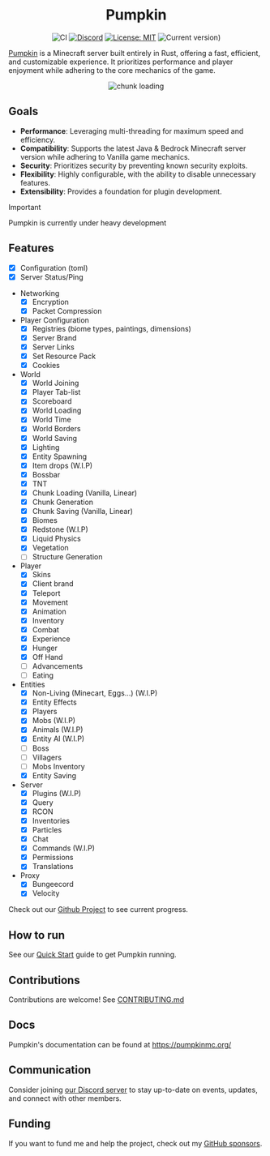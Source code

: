 <div align="center">

# Pumpkin

![CI](https://github.com/Snowiiii/Pumpkin/actions/workflows/rust.yml/badge.svg)
[![Discord](https://img.shields.io/discord/1268592337445978193.svg?label=&logo=discord&logoColor=ffffff&color=7389D8&labelColor=6A7EC2)](https://discord.gg/wT8XjrjKkf)
[![License: MIT](https://img.shields.io/badge/License-MIT-yellow.svg)](https://opensource.org/licenses/MIT)
![Current version)](https://img.shields.io/badge/current_version-1.21.7-blue)


</div>

[Pumpkin](https://pumpkinmc.org/) is a Minecraft server built entirely in Rust, offering a fast, efficient,
and customizable experience. It prioritizes performance and player enjoyment while adhering to the core mechanics of the game.
<div align="center">
    
![chunk loading](/assets/pumpkin_chunk_loading.GIF)

</div>

## Goals

- **Performance**: Leveraging multi-threading for maximum speed and efficiency.
- **Compatibility**: Supports the latest Java & Bedrock Minecraft server version while adhering to Vanilla game mechanics.
- **Security**: Prioritizes security by preventing known security exploits.
- **Flexibility**: Highly configurable, with the ability to disable unnecessary features.
- **Extensibility**: Provides a foundation for plugin development.

> [!IMPORTANT]
> Pumpkin is currently under heavy development

## Features

- [x] Configuration (toml)
- [x] Server Status/Ping
- Networking
  - [x] Encryption
  - [x] Packet Compression
- Player Configuration
  - [x] Registries (biome types, paintings, dimensions)
  - [x] Server Brand
  - [x] Server Links
  - [x] Set Resource Pack
  - [x] Cookies
- World
  - [x] World Joining
  - [x] Player Tab-list
  - [x] Scoreboard
  - [x] World Loading
  - [x] World Time
  - [x] World Borders
  - [x] World Saving 
  - [x] Lighting
  - [x] Entity Spawning
  - [x] Item drops (W.I.P)
  - [x] Bossbar
  - [x] TNT
  - [x] Chunk Loading (Vanilla, Linear)
  - [x] Chunk Generation
  - [x] Chunk Saving (Vanilla, Linear)
  - [x] Biomes
  - [x] Redstone (W.I.P)
  - [x] Liquid Physics
  - [x] Vegetation
  - [ ] Structure Generation
- Player
  - [x] Skins
  - [x] Client brand
  - [x] Teleport
  - [x] Movement
  - [x] Animation
  - [x] Inventory
  - [x] Combat
  - [x] Experience
  - [x] Hunger
  - [X] Off Hand
  - [ ] Advancements 
  - [ ] Eating
- Entities
  - [x] Non-Living (Minecart, Eggs...) (W.I.P)
  - [x] Entity Effects
  - [x] Players
  - [x] Mobs (W.I.P)
  - [x] Animals (W.I.P)
  - [x] Entity AI (W.I.P)
  - [ ] Boss
  - [ ] Villagers
  - [ ] Mobs Inventory
  - [X] Entity Saving
- Server
  - [x] Plugins (W.I.P)
  - [x] Query
  - [x] RCON
  - [x] Inventories
  - [x] Particles
  - [x] Chat
  - [x] Commands (W.I.P)
  - [x] Permissions
  - [x] Translations
- Proxy
  - [x] Bungeecord
  - [x] Velocity

Check out our [Github Project](https://github.com/orgs/Pumpkin-MC/projects/3) to see current progress.

## How to run

See our [Quick Start](https://docs.pumpkinmc.org/#quick-start) guide to get Pumpkin running.

## Contributions

Contributions are welcome! See [CONTRIBUTING.md](CONTRIBUTING.md)

## Docs

Pumpkin's documentation can be found at https://pumpkinmc.org/

## Communication

Consider joining [our Discord server](https://discord.gg/wT8XjrjKkf) to stay up-to-date on events, updates, and connect with other members.

## Funding

If you want to fund me and help the project, check out my [GitHub sponsors](https://github.com/sponsors/Snowiiii).
